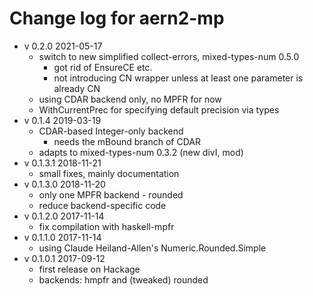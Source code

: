 # Change log for aern2-mp

* v 0.2.0 2021-05-17
  * switch to new simplified collect-errors, mixed-types-num 0.5.0
    * got rid of EnsureCE etc.
    * not introducing CN wrapper unless at least one parameter is already CN
  * using CDAR backend only, no MPFR for now
  * WithCurrentPrec for specifying default precision via types
* v 0.1.4 2019-03-19
  * CDAR-based Integer-only backend
    * needs the mBound branch of CDAR
  * adapts to mixed-types-num 0.3.2 (new divI, mod)
* v 0.1.3.1 2018-11-21
  * small fixes, mainly documentation
* v 0.1.3.0 2018-11-20
  * only one MPFR backend - rounded
  * reduce backend-specific code
* v 0.1.2.0 2017-11-14
  * fix compilation with haskell-mpfr
* v 0.1.1.0 2017-11-14
  * using Claude Heiland-Allen's Numeric.Rounded.Simple
* v 0.1.0.1 2017-09-12
  * first release on Hackage
  * backends: hmpfr and (tweaked) rounded
